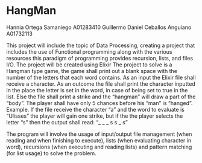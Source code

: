 # HangMan
Hannia Ortega Samaniego A01283410
Guillermo Daniel Ceballos Anguiano A01732113

This project will include the topic of Data Processing, creating a project that includes the use of Functional programming along with the various resources this paradigm of programming provides recursion, lists, and files I/O. The project will be created using Elixir
The project to solve is a Hangman type game, the game shall print out a blank space with the number of the letters that each word contains. As an input the Elixir file shall receive a character. 
As an outcome the file shall print the character inputted in the place the letter is set in the word, in case of being set to true in the list. Else the file shall print a strike and the “hangman” will draw a part of the “body”. The player shall have only 5 chances before his “man” is “hanged”. Example. If the file receive the character “a” and the word to evaluate is “Ulisses” the player will gain one strike, but if the the player selects the letter “s” then the output shall read: “_ _ _ s s _ s” 

The program will involve the usage of input/output file management (when reading and when finishing to execute), lists (when evaluating character in word), recursions (when executing and reading lists) and pattern matching (for list usage) to solve the problem.
